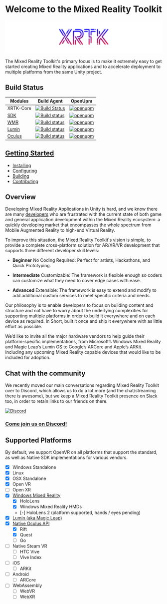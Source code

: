 # Welcome to the Mixed Reality Toolkit

![](/images/Branding/XRTK_Logo_1200x250.png)

The Mixed Reality Toolkit's primary focus is to make it extremely easy to get started creating Mixed Reality applications and to accelerate deployment to multiple platforms from the same Unity project.

## Build Status

| Modules | Build Agent | OpenUpm |
|---|---|---|
|XRTK-Core|[![Build Status](https://dev.azure.com/xrtk/Mixed%20Reality%20Toolkit/_apis/build/status/com.xrtk.core?branchName=master)](https://dev.azure.com/xrtk/Mixed%20Reality%20Toolkit/_build/latest?definitionId=44&branchName=master)|[![openupm](https://img.shields.io/npm/v/com.xrtk.core?label=openupm&registry_uri=https://package.openupm.com)](https://openupm.com/packages/com.xrtk.core/)|
|[SDK](https://github.com/XRTK/SDK)|[![Build status](https://dev.azure.com/xrtk/Mixed%20Reality%20Toolkit/_apis/build/status/XRTK.SDK%20Master%20Build)](https://dev.azure.com/xrtk/Mixed%20Reality%20Toolkit/_build/latest?definitionId=23)|[![openupm](https://img.shields.io/npm/v/com.xrtk.sdk?label=openupm&registry_uri=https://package.openupm.com)](https://openupm.com/packages/com.xrtk.sdk/)|
|[WMR](https://github.com/XRTK/WindowsMixedReality)|[![Build status](https://dev.azure.com/xrtk/Mixed%20Reality%20Toolkit/_apis/build/status/XRTK.WMR%20Master%20Build)](https://dev.azure.com/xrtk/Mixed%20Reality%20Toolkit/_build/latest?definitionId=21)|[![openupm](https://img.shields.io/npm/v/com.xrtk.wmr?label=openupm&registry_uri=https://package.openupm.com)](https://openupm.com/packages/com.xrtk.wmr/)|
|[Lumin](https://github.com/XRTK/Lumin)|[![Build status](https://dev.azure.com/xrtk/Mixed%20Reality%20Toolkit/_apis/build/status/XRTK.Lumin%20Master%20Build)](https://dev.azure.com/xrtk/Mixed%20Reality%20Toolkit/_build/latest?definitionId=29)|[![openupm](https://img.shields.io/npm/v/com.xrtk.lumin?label=openupm&registry_uri=https://package.openupm.com)](https://openupm.com/packages/com.xrtk.lumin/)|
|[Oculus](https://github.com/XRTK/Oculus)|[![Build status](https://dev.azure.com/xrtk/Mixed%20Reality%20Toolkit/_apis/build/status/XRTK.Oculus%20Master%20Build)](https://dev.azure.com/xrtk/Mixed%20Reality%20Toolkit/_build/latest?definitionId=30)|[![openupm](https://img.shields.io/npm/v/com.xrtk.oculus?label=openupm&registry_uri=https://package.openupm.com)](https://openupm.com/packages/com.xrtk.oculus/)|

## [Getting Started](articles/00-GettingStarted.md)

- [Installing](articles/00-GettingStarted.md#adding-the-mixed-reality-toolkit-to-your-project)
- [Configuring](articles/00-GettingStarted.md#configure-your-base-scene)
- [Building](articles/00-GettingStarted.md#build-and-play)
- [Contributing](CONTRIBUTING.md)

## Overview

Developing Mixed Reality Applications in Unity is hard, and we know there are many [developers](./CONTRIBUTORS.md) who are frustrated with the current state of both game and general application development within the Mixed Reality ecosystem: a quickly developing market that encompasses the whole spectrum from Mobile Augmented Reality to high-end Virtual Reality.

To improve this situation, the Mixed Reality Toolkit's vision is simple, to provide a complete cross-platform solution for AR/XR/VR development that supports three different developer skill levels:

- **Beginner** No Coding Required: Perfect for artists, Hackathons, and Quick Prototyping.

- **Intermediate** Customizable: The framework is flexible enough so coders can customize what they need to cover edge cases with ease.

- **Advanced** Extensible: The framework is easy to extend and modify to add additional custom services to meet specific criteria and needs.

Our philosophy is to enable developers to focus on building content and structure and not have to worry about the underlying complexities for supporting multiple platforms in order to build it everywhere and on each device as required.  In Short, built it once and ship it everywhere with as little effort as possible.

We’d like to invite all the major hardware vendors to help guide their platform-specific implementations, from Microsoft’s Windows Mixed Reality and Magic Leap’s Lumin OS to Google’s ARCore and Apple’s ARKit.  Including any upcoming Mixed Reality capable devices that would like to be included for adoption.

## Chat with the community

We recently moved our main conversations regarding Mixed Reality Toolkit over to Discord, which allows us to do a lot more (and the chat/streaming there is awesome), but we keep a Mixed Reality Toolkit presence on Slack too, in order to retain links to our friends on there.

[![Discord](https://cdn0.iconfinder.com/data/icons/free-social-media-set/24/discord-128.png)](https://t.co/UeUSVjnoIZ?amp=1)

### [Come join us on Discord!](https://t.co/UeUSVjnoIZ?amp=1)

## Supported Platforms

By default, we support OpenVR on all platforms that support the standard, as well as Native SDK implementations for various vendors.

- [x] Windows Standalone
- [x] Linux
- [x] OSX Standalone
- [x] Open VR
- [ ] Open XR
- [x] [Windows Mixed Reality](https://github.com/XRTK/WindowsMixedReality)
    - [x] HoloLens
    - [x] Windows Mixed Reality HMDs
    - [-] HoloLens 2 (platform supported, hands / eyes pending)
- [x] [Lumin (aka Magic Leap)](https://github.com/XRTK/Lumin)
- [x] [Native Oculus API](https://github.com/XRTK/Oculus)
    - [x] Rift
    - [x] Quest
    - [ ] Go
- [ ] Native Steam VR
    - [ ] HTC Vive
    - [ ] Vive Index
- [ ] iOS
    - [ ] ARKit
- [ ] Android
    - [ ] ARCore
- [ ] WebAssembly
    - [ ] WebVR
    - [ ] WebXR
